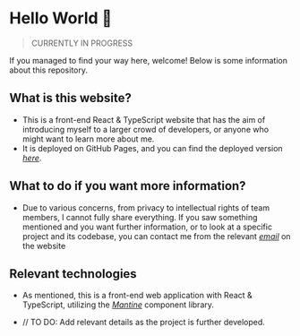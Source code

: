 # Hello World 👋

> CURRENTLY IN PROGRESS

If you managed to find your way here, welcome! Below is some information about this repository.

## What is this website?

- This is a front-end React & TypeScript website that has the aim of introducing myself to a larger crowd of developers, or anyone who might want to learn more about me.
- It is deployed on GitHub Pages, and you can find the deployed version _<a href="https://egesythn.github.io/website/" target="_blank">here</a>_.

## What to do if you want more information?

- Due to various concerns, from privacy to intellectual rights of team members, I cannot fully share everything. If you saw something mentioned and you want further information, or to look at a specific project and its codebase, you can contact me from the relevant _[email](mailto:dev_seyithan@outlook.com?subject=Web%20Contact:%20<Enter%20Subject%20Here>)_ on the website

## Relevant technologies

- As mentioned, this is a front-end web application with React & TypeScript, utilizing the _<a href="https://mantine.dev/" target="_blank">Mantine</a>_ component library.

- // TO DO: Add relevant details as the project is further developed.
